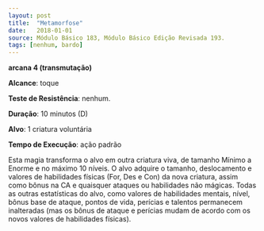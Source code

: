 ```yaml
---
layout: post
title:  "Metamorfose"
date:   2018-01-01
source: Módulo Básico 183, Módulo Básico Edição Revisada 193.
tags: [nenhum, bardo]
---
```


**arcana 4 (transmutação)**

**Alcance**: toque

**Teste de Resistência**: nenhum.

**Duração**: 10 minutos (D)

**Alvo**: 1 criatura voluntária

**Tempo de Execução**: ação padrão

Esta magia transforma o alvo em outra criatura viva, de tamanho Mínimo a Enorme e no máximo 10 níveis. O alvo adquire o tamanho, deslocamento e valores de habilidades físicas (For, Des e Con) da nova criatura, assim como bônus na CA e quaisquer ataques ou habilidades não mágicas. Todas as outras estatísticas do alvo, como valores de habilidades mentais, nível, bônus base de ataque, pontos de vida, perícias e talentos permanecem inalteradas (mas os bônus de ataque e perícias mudam de acordo com os novos valores de habilidades físicas).

